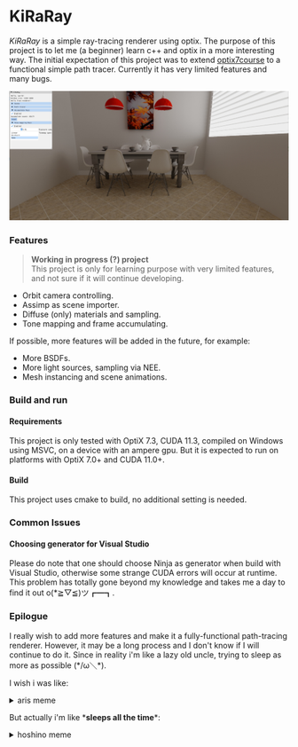 # KiRaRay

*KiRaRay* is a simple ray-tracing renderer using optix. The purpose of this project is to let me (a beginner) learn c++ and optix in a more interesting way. The initial expectation of this project was to extend [optix7course](https://github.com/ingowald/optix7course) to a functional simple path tracer. Currently it has very limited features and many bugs.

<p align=center>
<img src=common/demo/kirara.jpg width="650">

### Features

> __Working in progress (?) project__  
> This project is only for learning purpose with very limited features, and not sure if it will continue developing.

- Orbit camera controlling.
- Assimp as scene importer.
- Diffuse (only) materials and sampling. 
- Tone mapping and frame accumulating.

If possible, more features will be added in the future, for example:

- More BSDFs.
- More light sources, sampling via NEE.
- Mesh instancing and scene animations.

### Build and run

#### Requirements

This project is only tested with OptiX 7.3, CUDA 11.3, compiled on Windows using MSVC, on a device with an ampere gpu. But it is expected to run on platforms with OptiX 7.0+ and CUDA 11.0+. 

#### Build

This project uses cmake to build, no additional setting is needed. 


### Common Issues

#### Choosing generator for Visual Studio

Please do note that one should choose Ninja as generator when build with Visual Studio, otherwise some strange CUDA errors will occur at runtime. This problem has totally gone beyond my knowledge and takes me a day to find it out o(*≧▽≦)ツ┏━┓.

### Epilogue

I really wish to add more features and make it a fully-functional path-tracing renderer. However, it may be a long process and I don't know if I will continue to do it.  Since in reality i'm like a lazy old uncle, trying to sleep as more as possible (\*/ω＼\*).

I wish i was like: 

<details>
<summary>aris meme</summary>

<p align=center>
<img src=https://cutesail.com/wp-content/uploads/2022/02/aris-meme.jpg width="500">

</details>

But actually i'm like \***sleeps all the time**\*:

<details>
<summary>hoshino meme</summary>

<p align=center>
<img src=https://cutesail.com/wp-content/uploads/2022/02/hoshino-meme.png width="320">


</details>
